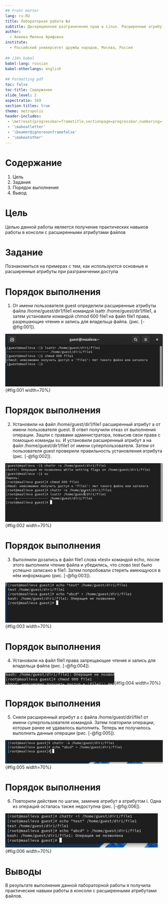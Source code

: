 ```yaml
---
## Front matter
lang: ru-RU
title: Лабораторная работа №4
subtitle: Дискреционное разграничение прав в Linux. Расширенные атрибуты
author:
  - Алиева Милена Арифовна
institute:
  - Российский университет дружбы народов, Москва, Россия

## i18n babel
babel-lang: russian
babel-otherlangs: english

## Formatting pdf
toc: false
toc-title: Содержание
slide_level: 2
aspectratio: 169
section-titles: true
theme: metropolis
header-includes:
 - \metroset{progressbar=frametitle,sectionpage=progressbar,numbering=fraction}
 - '\makeatletter'
 - '\beamer@ignorenonframefalse'
 - '\makeatother'
---
```


# Содержание 

1. Цель
2. Задания
3. Порядок выполнения
4. Вывод

# Цель

Целью данной работы является получение практических навыков работы в консоли с расширенными атрибутами файлов

# Задание

Познакомиться на примерах с тем, как используются основные и расширенные атрибуты при разграничении доступа

# Порядок выполнения

1.  От имени пользователя guest определили расширенные атрибуты файла /home/guest/dir1/file1 командой lsattr /home/guest/dir1/file1, а затем установили командой chmod 600 file1 на файл file1 права, разрешающие чтение и запись для владельца файла. (рис. [-@fig:001]).

![Определение расширенных атрибутов и установка новых](image/1.jpg){#fig:001 width=70%}

# Порядок выполнения

2. Установили на файл /home/guest/dir1/file1 расширенный атрибут a от имени пользователя guest. В ответ получили отказ от выполнения операции. Зашли с правами администратора, повысив свои права с помощью команды su. И установили расширенный атрибут a на файл /home/guest/dir1/file1 от имени суперпользователя. Затем от пользователя guest проверили правильность установления атрибута (рис. [-@fig:002]).

![Установка расширенного атрибута](image/2.jpg){#fig:002 width=70%}

# Порядок выполнения

3. Выполнили дозапись в файл file1 слова «test» командой echo, после этого выполнили чтение файла и убедились, что слово test было успешно записано в file1.
Затем попробовали стереть имеющуюся в нём информацию (рис. [-@fig:003]).

![Работа с файлом file1](image/3.jpg){#fig:003 width=70%}

# Порядок выполнения

4. Установили на файл file1 права запрещающие чтение и запись для владельца файла (рис. [-@fig:004]).

![Установка новых прав на file1](image/4.jpg){#fig:004 width=70%}

# Порядок выполнения

5. Сняли расширенный атрибут a с файла /home/guest/dirl/file1 от имени суперпользователя командой. Затем повторили операции, которые ранее не удавалось выполнить. Теперь же получилось выполнить данные операции (рис. [-@fig:005]).

![Снятие расширенного атрибута а](image/5.jpg){#fig:005 width=70%}

# Порядок выполнения

6. Повторили действия по шагам, заменив атрибут a атрибутом i. Одна из операций осталась также недоступна (рис. [-@fig:006]).

![Замена атрибута a на i](image/6.jpg){#fig:006 width=70%}

# Выводы

В результате выполнения данной лабораторной работы я получила практические навыки работы в консоли с расширенными атрибутами файлов.

